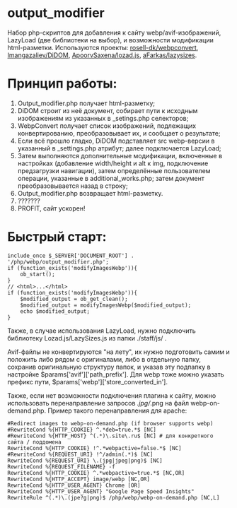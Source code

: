 
# output_modifier
Набор php-скриптов для добавления к сайту webp/avif-изображений, LazyLoad (две библиотеки на выбор), и возможности модификации html-разметки. Используются проекты: [rosell-dk/webpconvert](https://github.com/rosell-dk/webp-convert), [Imangazaliev/DiDOM](https://github.com/Imangazaliev/DiDOM), [ApoorvSaxena/lozad.js](https://github.com/ApoorvSaxena/lozad.js), [aFarkas/lazysizes](https://github.com/aFarkas/lazysizes).

# Принцип работы:
1) Output_modifier.php получает html-разметку;
2) DiDOM строит из неё документ, собирает пути к исходным изображениям из указанных в _setings.php селекторов;
3) WebpConvert получает список изображений, подлежащих конвертированию, преобразовывает их, и сообщает о результате;
4) Если всё прошло гладко, DiDOM подставляет src webp-версии в указанный в _settings.php атрибут; далее подключается LazyLoad;
5) Затем выполняются дополнительные модификации, включенные в настройках (добавление width/height и alt к img, подключение предзагрузки навигации), затем определённые пользователем операции, указанные в additional_works.php; затем документ преобразовывается назад в строку;
6) Output_modifier.php возвращает html-разметку.
7) ???????
8) PROFIT, сайт ускорен!

# Быстрый старт:

    include_once $_SERVER['DOCUMENT_ROOT'] . '/php/webp/output_modifier.php';
    if (function_exists('modifyImagesWebp')){
        ob_start();
    }
    // <html>...</html>
    if (function_exists('modifyImagesWebp')){
        $modified_output = ob_get_clean();
        $modified_output = modifyImagesWebp($modified_output);
        echo $modified_output;
    }

Также, в случае использования LazyLoad, нужно подключить библиотеку Lozad.js/LazySizes.js из папки ./staff/js/ .

Avif-файлы не конвертируются "на лету", их нужно подготовить самим и положить либо рядом с оригиналами, либо в отдельную папку, сохранив оригинальную структуру папок, и указав эту подпапку в настройке $params['avif']['path_prefix'].
Для webp тоже можно указать префикс пути, $params['webp']['store_converted_in'].

Также, если нет возможности подключения плагина к сайту, можно использовать перенаправление запросов *.jpg/*.png на файл webp-on-demand.php. Пример такого перенаправления для apache:

    #Redirect images to webp-on-demand.php (if browser supports webp)
    #RewriteCond %{HTTP_COOKIE} ^.*deb=true.*$ [NC]
    #RewriteCond %{HTTP_HOST} ^(.*)\.site\.ru$ [NC] # для конкретного сайта / поддомена
    RewriteCond %{HTTP_COOKIE} !^.*webpactive=false.*$ [NC]
    #RewriteCond %{REQUEST_URI} !^/admin(.*)$ [NC]
    RewriteCond %{REQUEST_URI} \.(jpg|jpeg|png)$ [NC]
    RewriteCond %{REQUEST_FILENAME} -f
    RewriteCond %{HTTP_COOKIE} ^.*webpactive=true.*$ [NC,OR]
    RewriteCond %{HTTP_ACCEPT} image/webp [NC,OR]
    RewriteCond %{HTTP_USER_AGENT} Chrome [OR]
    RewriteCond %{HTTP_USER_AGENT} "Google Page Speed Insights"
    RewriteRule ^(.*)\.(jpe?g|png)$ /php/webp/webp-on-demand.php [NC,L]
